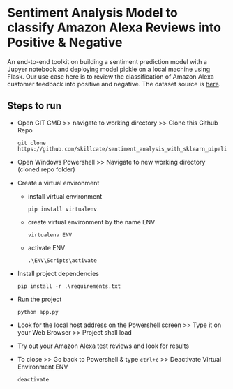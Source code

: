 # Sentiment Analysis Model to classify Amazon Alexa Reviews into Positive & Negative
An end-to-end toolkit on building a sentiment prediction model with a Jupyer notebook and deploying model pickle on a local machine using Flask. Our use case here is to review the classification of Amazon Alexa customer feedback into positive and negative. 
The dataset source is [here](https://www.kaggle.com/sid321axn/amazon-alexa-reviews).


## Steps to run 

* Open GIT CMD >> navigate to working directory >> Clone this Github Repo

      git clone https://github.com/skillcate/sentiment_analysis_with_sklearn_pipeline.git  
* Open Windows Powershell >> Navigate to new working directory (cloned repo folder)
* Create a virtual environment
  * install virtual environment
 
        pip install virtualenv
        
  * create virtual environment by the name ENV
        
        virtualenv ENV
        
  * activate ENV

        .\ENV\Scripts\activate
        
* Install project dependencies

      pip install -r .\requirements.txt
      
* Run the project

      python app.py
      
* Look for the local host address on the Powershell screen >> Type it on your Web Browser >> Project shall load
* Try out your Amazon Alexa test reviews and look for results
* To close >> Go back to Powershell & type `ctrl+c` >> Deactivate Virtual Environment ENV

      deactivate

